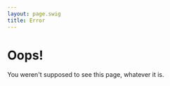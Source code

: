 ```yaml
---
layout: page.swig
title: Error
---
```


# Oops! 

You weren't supposed to see this page, whatever it is.